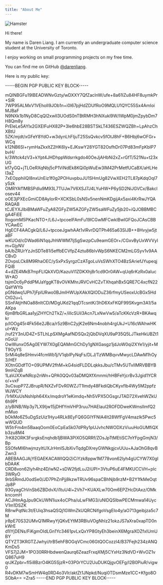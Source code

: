 ```yaml
---
title: "About Me"
---
```


![Hamster](/img/hamster.png)

Hi there!

My name is Daren Liang. I am currently an undergraduate computer science
student at the University of Toronto.

I enjoy working on small programming projects on my free time.

You can find me on
GitHub [@darenliang](https://github.com/darenliang "darenliang's GitHub").

Here is my public key:

-----BEGIN PGP PUBLIC KEY BLOCK-----

mQINBGFu19IBEADWNvGzty/wDXXY7QfZacInW/ufe+8a61lZu84HF8uymkPr+SIR
7WP95ALMxV1VEhoII9JOb1n+i0l67pjHdZDUfRoO9MQLU1QYC55Sx4AmIoiMJBaF
N9NXk1b1NyD8CqQI2xwIl3UOdS0nTBtRMH3hNXukl9W/IWpM0jmZpybDm7H8Qm8y
PrEleLe5AYIx2GXElFuHX82P+3le6hbE28BSTSkLT436ESZWQZBh+LpAhzChXBtU
5ZK/mjdt/xGFeY8YdO+w3dynLhFIjuT25SsQvkcv5fOtJ8hF+B6Hbj6wOFGr+WCq
k12NB6Sl+rymHaZkxltZ2HK6ly+EJKswY28YGT82OsfhDr07Pd83mFpKbIP7bvH/
k/3Wtck4zV3+kYpt4JHDhppWdsrrkgdo40OeJjAHbNi2xZ+rGfT/521Nu+t23xUG
kf7yGQ+jTLOeRXqNbj5cP1ViNdEk8KQi0pWuEw3IM42PrMetfUCaBX/aHLHel3aZ
7xEOpphiIQI8nxUnEiz1f0g2POHuvpbuJU1SHmUg82VwXEH2TL87pKdqOql7ySzk
OMRYAf1MBSPdlu9M93L7TUJw7V6XSJ7J4LYuHW+P6ySD2NiJGVCx/Bakclosev44
oOE3jPXEcGmiCD8AyIorR+XCKSbL0sNSv5nenNmKDgijAx5axi4KrRwJYQARAQAB
tCJEYXJlbiBMaWFuZyA8ZGFyZW5AZGFyZW5saWFuZy5jb20+iQJOBBMBCgA4FiEE
ItogomM5PKacNTO+/L6J+tpcoeIFAmFu19ICGwMFCwkIBwIGFQoJCAsCBBYCAwEC
HgECF4AACgkQ/L6J+tpcoeJgwhAAt1vIRvrDQTPh465a63SlJB++8Hvyjw5jtaBF
wKUOd/cDWad6iN1qqJhhWWM7ljSgSwzpCu9eamGEOr+/CGxvByUxWVVyIm+GjyNV
bA/bZRUrYzJnSDTe81i5effbECVfpZ4ztu86blvWpS6NKECM2mLGSyv1v9AACBvD
ZOvpsLCk8M9RhaOEC/ySxPxSyrgzCzATgoLuVsSWhXTO4BzSAriefJYupeqjFQiB
4+dZE4MkB7mpFLlQkXVD/KazuVI1ZDKXhj8r1cd9Or0AW+qUq6rKzRx0aIucW+AO
tsjmOc6yPddPMJaYggKT8vOVKMhrJRVCvHCZvTXhqahBx5QRE7C4xcfN22QaYWYb
pGNdwq1JPh7jFplURwo0BJmIHWUpXAkXQIODuZ36rfmyUSeoxUcBGx5HdCtG2u+L
SSnFAtjHNOa88nItCD/MDgUKd21qqDTcsntK/3hD6XxFKQF99SKvgm3A1/5aAKpa
6jmBfbGRLaa1yjZHYCh2TkZ/+/ilIcSUil3Acn7LxNwVw5/aTcKKcVzR+BKAwqkr
p/IOOg45r4Fk56e2JBca/r5z9BnC2yjK2e6Nm4nobh4rgUkJ+U16cWAhwHKuI+Wz
/ruf2Y3nUD4Z+STLhLpSXMgAafNDSQx2jQbDVqXU9aP35Q5LJTkeHkUBZt1nGoU/
OwWunxO5Ag0EYW7X0gEQAMmGChDy1gNXGasgz1jdJoW0qi2XYe1/yjit+MT9OyYS
SrMi4q8eSHmvi4fcmWb1j/V1qbIPyNqFs/DLJ/TzWMBqvvMwycLDAwM1hOy3/HEf
XOtnGDdfTO+09UPMV2fhM+kG4sidFLDDLqkksJbu/cTMv5UTvlIMRVBBYB9mHZqB
1LaVJXXwNRcp2nWn+QPA0QQv03aDMQXfXmnmi/hHBFeYjcrBv3Jgid1YCRo/+vxF
3uCsupP7ZJBrupR/NXZvFDvR0WZJT1lmdy48FkdiQbCKyxflb4Wy5M2ppfzWJWCY
/1rMXuUsNshIph64Xx/mqdroY1eKimdq+Nh5VPX5OGsgrJTAD72XvehWZkU6h9Pf
z/yBiNB/Wp3y7LX9Ijw15jDHfYmVHP3ruu7HAElauI2ROFDDweKWmsIlmfQ2mMuo
bOkMo6Z5uDgSzUiz1Hyu4RLk8EyFQ6GGlYFNIA4It28WfFgV4mazIk5Pwc5wWQUD
W5trFm4m5BaaqOom0EoCpEaSk07dPRy1pUJvhcNWODXzViuuHoGUMfiQXb3zu8M4
7rK82ORK3FsrgksEnqhdb1jBWA3PIXO5QRRf/ZOsJpTtMEtiSC7nYFpgGmjN3/Bp
SSOfeMI6hwjmzyItUXJrHmISJbXivTqdgDXreyGWNkgjcvUUu+AJaOhG8qvBZwn3
ABEBAAGJAjYEGAEKACAWIQQi2iCiYzk8ppw1M778von62lyh4gUCYW7X0gIbDAAK
CRD8von62lyh4hz4D/wN2+sDW2fjdLuJ2iUPI+3VtuP6uE4FMKUCCVH+plc3WRyO
9rbSRmdJ0odSe0/JD7PhZnPjj8kzwTRUv96spaCBhNjb9rzM+B2Y1fkMeOqtJp8P
93GyagChVnSb6ZBDdvX/i1tuU4l+2Vh7+KUAXLw70Om6EPZHcDtAxz/OMkkncomH
ACJHmAgJpu9CkUWN1iux4oCPha/uLwFMG3/uNlDQSlbwPECMmwa14UycV1m1DSZK
R8rwPqtNc3t/EUiq3hsaQSQj1GWmZkUQRCNifgoVsgEIo4y/aO713geibjza5c7M
jr8pE70S32UMvQ1MRwyYjQKvEYtM3RBluVOgNhlz21okzJS7aXra0xapTD0nkWrE
d1IYjDENs/FiKgmOIdLGn1Yc3461pvLxQxYP8GtyEh3beinX6MgraXOZfxIUmUBY
QTYZT3KRGTZJwhyi/trB5ehFBOGqVCmc06GtQOCozzl4/B37Fejh234zANQKmDs5
VFS7j2JM+1PO30RRHbdwenQaurq6ZeazFrxqXMj5CYxHz3NdVD+WvOZ1vQ867uH9
qrJKZpbr+fl5i8BzrO4KG5SjzR+03P0rYCU2UuDUKQjgvOEFg/I2B0PiuR/vigw0
R4vDKM7wSmHW4q0RD4o3VIr/aktZt1JNpkd/Nuqi0TDsmMze1CC+Kfgo8OSObA==
=Zra5
-----END PGP PUBLIC KEY BLOCK-----
